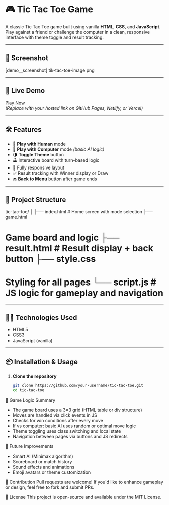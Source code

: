 # 🎮 Tic Tac Toe Game

A classic Tic Tac Toe game built using vanilla **HTML**, **CSS**, and **JavaScript**. Play against a friend or challenge the computer in a clean, responsive interface with theme toggle and result tracking.

---

## 📸 Screenshot

[demo__screenshot] tik-tac-toe-image.png

---

## 🚀 Live Demo

[Play Now](#)  
*(Replace with your hosted link on GitHub Pages, Netlify, or Vercel)*

---

## 🛠️ Features

- 👥 **Play with Human** mode  
- 🤖 **Play with Computer** mode *(basic AI logic)*  
- 🌗 **Toggle Theme** button  
- 🕹️ Interactive board with turn-based logic  
- 📱 Fully responsive layout  
- ✅ Result tracking with Winner display or Draw  
- 🔙 **Back to Menu** button after game ends  

---

## 📂 Project Structure
tic-tac-toe/ │ ├── index.html         # Home screen with mode selection ├── game.html         
# Game board and logic ├── result.html        # Result display + back button ├── style.css         
# Styling for all pages └── script.js          # JS logic for gameplay and navigation



---

## 🧑‍💻 Technologies Used

- HTML5
- CSS3
- JavaScript (vanilla)

---

## 📦 Installation & Usage

1. **Clone the repository**
   ```bash
   git clone https://github.com/your-username/tic-tac-toe.git
   cd tic-tac-toe

🧠 Game Logic Summary
- The game board uses a 3×3 grid (HTML table or div structure)
- Moves are handled via click events in JS
- Checks for win conditions after every move
- If vs computer: basic AI uses random or optimal move logic
- Theme toggling uses class switching and local state
- Navigation between pages via buttons and JS redirects

🎯 Future Improvements
- Smart AI (Minimax algorithm)
- Scoreboard or match history
- Sound effects and animations
- Emoji avatars or theme customization

🤝 Contribution
Pull requests are welcome! If you'd like to enhance gameplay or design, feel free to fork and submit PRs.

📄 License
This project is open-source and available under the MIT License.
